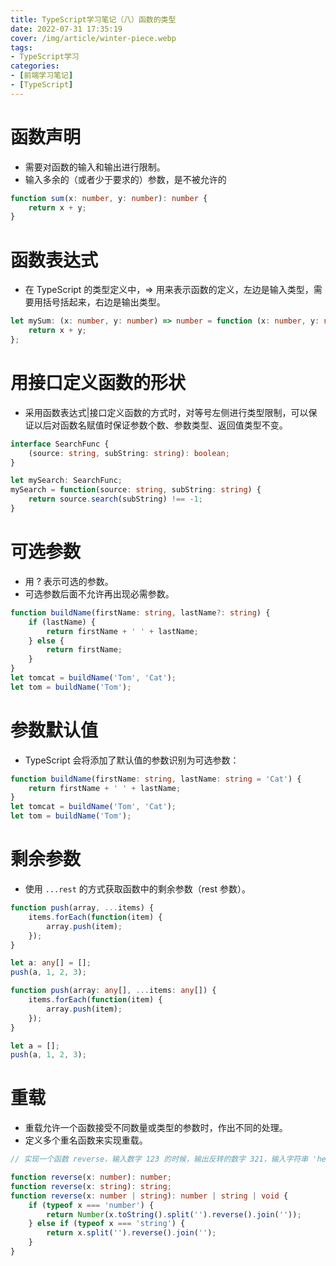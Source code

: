 ```yaml
---
title: TypeScript学习笔记（八）函数的类型
date: 2022-07-31 17:35:19
cover: /img/article/winter-piece.webp
tags:
- TypeScript学习
categories:
- [前端学习笔记]
- [TypeScript]
---
```


# 函数声明

* 需要对函数的输入和输出进行限制。
* 输入多余的（或者少于要求的）参数，是不被允许的

```ts
function sum(x: number, y: number): number {
    return x + y;
}
```

# 函数表达式

* 在 TypeScript 的类型定义中，=> 用来表示函数的定义，左边是输入类型，需要用括号括起来，右边是输出类型。

```ts
let mySum: (x: number, y: number) => number = function (x: number, y: number): number {
    return x + y;
};
```

# 用接口定义函数的形状

* 采用函数表达式|接口定义函数的方式时，对等号左侧进行类型限制，可以保证以后对函数名赋值时保证参数个数、参数类型、返回值类型不变。

```ts
interface SearchFunc {
    (source: string, subString: string): boolean;
}

let mySearch: SearchFunc;
mySearch = function(source: string, subString: string) {
    return source.search(subString) !== -1;
}
```

# 可选参数

* 用 ? 表示可选的参数。
* 可选参数后面不允许再出现必需参数。

```ts
function buildName(firstName: string, lastName?: string) {
    if (lastName) {
        return firstName + ' ' + lastName;
    } else {
        return firstName;
    }
}
let tomcat = buildName('Tom', 'Cat');
let tom = buildName('Tom');
```

# 参数默认值

* TypeScript 会将添加了默认值的参数识别为可选参数：

```ts
function buildName(firstName: string, lastName: string = 'Cat') {
    return firstName + ' ' + lastName;
}
let tomcat = buildName('Tom', 'Cat');
let tom = buildName('Tom');
```

# 剩余参数

* 使用 ```...rest``` 的方式获取函数中的剩余参数（rest 参数）。

```ts
function push(array, ...items) {
    items.forEach(function(item) {
        array.push(item);
    });
}

let a: any[] = [];
push(a, 1, 2, 3);

function push(array: any[], ...items: any[]) {
    items.forEach(function(item) {
        array.push(item);
    });
}

let a = [];
push(a, 1, 2, 3);
```

# 重载

* 重载允许一个函数接受不同数量或类型的参数时，作出不同的处理。
* 定义多个重名函数来实现重载。

```ts
// 实现一个函数 reverse，输入数字 123 的时候，输出反转的数字 321，输入字符串 'hello' 的时候，输出反转的字符串 'olleh'。

function reverse(x: number): number;
function reverse(x: string): string;
function reverse(x: number | string): number | string | void {
    if (typeof x === 'number') {
        return Number(x.toString().split('').reverse().join(''));
    } else if (typeof x === 'string') {
        return x.split('').reverse().join('');
    }
}
```

